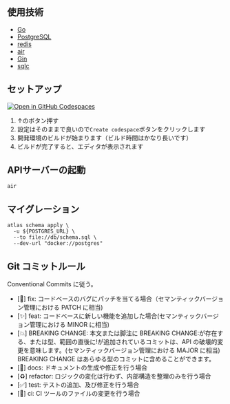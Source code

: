 ## 使用技術
- [Go](https://github.com/golang/go)
- [PostgreSQL](https://www.postgresql.org/)
- [redis](https://redis.io/)
- [air](https://github.com/cosmtrek/air)
- [Gin](https://github.com/gin-gonic/gin)
- [sqlc](https://github.com/kyleconroy/sqlc)

## セットアップ
[![Open in GitHub Codespaces](https://github.com/codespaces/badge.svg)](https://codespaces.new/qin-team-recipe/03-recipe-app-backend)
1. ↑のボタン押す
2. 設定はそのままで良いので`Create codespace`ボタンをクリックします
3. 開発環境のビルドが始まります（ビルド時間はかなり長いです）
4. ビルドが完了すると、エディタが表示されます

## APIサーバーの起動
```
air
```

## マイグレーション
```
atlas schema apply \
  -u ${POSTGRES_URL} \
  --to file://db/schema.sql \
  --dev-url "docker://postgres"
```

## Git コミットルール

Conventional Commits に従う。

- [🐛] fix: コードベースのバグにパッチを当てる場合（セマンティックバージョン管理における PATCH に相当)
- [✨] feat: コードベースに新しい機能を追加した場合(セマンティックバージョン管理における MINOR に相当)
- [💥] BREAKING CHANGE: 本文または脚注に BREAKING CHANGE:が存在する、または型、範囲の直後に!が追加されているコミットは、API の破壊的変更を意味します。(セマンティックバージョン管理における MAJOR に相当) BREAKING CHANGE はあらゆる型のコミットに含めることができます。
- [📝] docs: ドキュメントの生成や修正を行う場合
- [♻️] refactor: ロジックの変化は行わず、内部構造を整理のみを行う場合
- [✅] test: テストの追加、及び修正を行う場合
- [👷] ci: CI ツールのファイルの変更を行う場合
